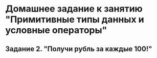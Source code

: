 # Домашнее задание к занятию "Примитивные типы данных и условные операторы"

## Задание 2. "Получи рубль за каждые 100!"